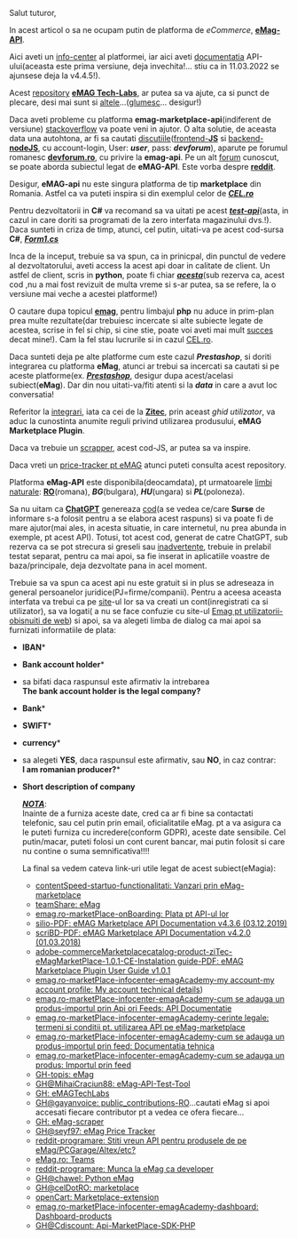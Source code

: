 Salut tuturor,

In acest articol o sa ne ocupam putin de platforma de *eCommerce*, [**eMag-API**](https://www.studocu.com/ro/document/universitatea-spiru-haret-bucuresti/managemaent-financiar-contabil/e-mag-marketplace-api-documentation-v4/29232142).

Aici aveti un [info-center](https://marketplace.emag.ro/infocenter/emag-academy/product-import-through-api-or-feeds/api-documentation/?lang=en) al platformei, iar aici aveti [documentatia](https://marketplace.emag.ro/documentation/api/external) API-ului(aceasta este prima versiune, deja invechita!... stiu ca in 11.03.2022 se ajunsese deja la v4.4.5!).

Acest [repository](https://github.com/topics/emag?o=desc&s=stars) [**eMAG Tech-Labs**](https://github.com/eMAGTechLabs), ar putea sa va ajute, ca si punct de plecare, desi mai sunt si [altele](https://github.com/cristianpana86/emag-herogame)...([glumesc](https://github.com/ucv/emag-hero)... desigur!)

Daca aveti probleme cu platforma **emag-marketplace-api**(indiferent de versiune) [stackoverflow](https://stackoverflow.com/questions/78647654/emag-marketplace-api-read-product-offer-filter-not-working) va poate veni in ajutor. O alta solutie, de aceasta data una autohtona, ar fi sa cautati [discutiile](https://devforum.ro/t/parere-portofoliu-emag-clone-m-as-putea-angaja-cu-el/15669)([frontend-**JS**](https://github.com/Wilted98/eMAG---front-end) si [backend-**nodeJS**](https://github.com/Wilted98/eMAG---Back-End), cu account-login, User: ***user***, pass: ***devforum***), aparute pe forumul romanesc [**devforum.ro**](https://devforum.ro/t/integrare-emag-prin-api/13114), cu privire la **emag-api**. Pe un alt [forum](https://www.reddit.com/r/programare/comments/z7z2s5/idei_de_proiecte_pentru_github/) cunoscut, se poate aborda subiectul legat de **eMAG-API**. Este vorba despre [**reddit**](https://www.reddit.com/r/programare/comments/wtfg3q/monitorizare_stoc_emag_sau_altex/).

Desigur, **eMAG-api** nu este singura platforma de tip **marketplace** din Romania. Astfel ca va puteti inspira si din exemplul celor de [***CEL.ro***](https://marketplace.cel.ro/?gad_source=1&gclid=Cj0KCQiA19e8BhCVARIsALpFMgFwgOMkzksPeIm9SexSqEjW2cKGCU68tfLIcaoBKSpdTovaCuHJutgaAsjZEALw_wcB)

Pentru dezvoltatorii in **C#** va recomand sa va uitati pe acest [***test-api***](https://github.com/Usergitbit/EmagAPITest/tree/master)(asta, in cazul in care doriti sa programati de la zero interfata magazinului dvs.!). Daca sunteti in criza de timp, atunci, cel putin, uitati-va pe acest cod-sursa **C#**, [***Form1.cs***](https://github.com/Usergitbit/EmagAPITest/blob/master/EmagAPITest/Form1.cs)

Inca de la inceput, trebuie sa va spun, ca in prinicpal, din punctul de vedere al dezvoltatorului,  aveti access la acest api doar in calitate de client. Un astfel de client, scris in **python**, poate fi chiar [***acesta***](https://github.com/chawel/python-emag)(sub rezerva ca, acest cod ,nu a mai fost revizuit de multa vreme si s-ar putea, sa se refere, la o versiune mai veche a acestei platforme!)

O cautare dupa topicul [**emag**](https://github.com/topics/emag?l=php&o=asc&s=updated), pentru limbajul **php** nu aduce in prim-plan prea multe rezultate(dar trebuiesc incercate si alte subiecte legate de acestea, scrise in fel si chip, si cine stie, poate voi aveti mai mult [succes](https://github.com/MihaiCraciun88/eMag-API-Test-Tool) decat mine!). Cam la fel stau lucrurile si in cazul [CEL.ro](https://github.com/celdotro/marketplace).

Daca sunteti deja pe alte platforme cum este cazul ***Prestashop***, si doriti integrarea cu platforma **eMag**, atunci ar trebui sa incercati sa cautati si pe aceste platforme(ex. [***Prestashop***](https://www.prestashop.com/forums/topic/445986-modul-api-conectare-emagro/), desigur dupa acest/acelasi subiect(**eMag**). Dar din nou uitati-va/fiti atenti  si la ***data*** in care a avut loc conversatia!

Referitor la [integrari](https://www.opencart.com/index.php?route=marketplace/extension/info&extension_id=22204&filter_download_id=38&filter_member=obsol), iata ca cei de la [**Zitec**](https://commercemarketplace.adobe.com/media/catalog/product/zitec-Zitec_Emkp-0-1-7-ce/user_guides.pdf), prin aceast *ghid utilizator*, va aduc la cunostinta anumite reguli privind utilizarea produsului, **eMAG Marketplace Plugin**.

Daca va trebuie un [scrapper](https://github.com/adelinaenache/emag-scraper), acest cod-JS, ar putea sa va inspire.

Daca vreti un [price-tracker pt eMAG](https://github.com/QQlesQ/Emag-Price-Tracker-and-Database) atunci puteti consulta acest repository.

Platforma **eMag-API** este disponibila(deocamdata), pt urmatoarele [limbi naturale](https://marketplace.emag.ro/infocenter/?cmpid=284464&utm_source=google&utm_medium=cpc&utm_campaign=Search%20Marketplace%202018&utm_content=34568669730&gad_source=1&gclid=Cj0KCQiA19e8BhCVARIsALpFMgEaUFlRtt1TBIrMH-yZd_PrKRJ4Hjbs_JrRqrFkBHzGUE2sJVdlVVQaAs7kEALw_wcB): [**RO**](https://github.com/Alegzandra/nlp-data-augmentation-for-romanian)(romana), ***BG***(bulgara), ***HU***(ungara) si ***PL***(poloneza).

Sa nu uitam ca [**ChatGPT**](https://chat.openai.com/) genereaza [cod](https://chatgpt.com/share/67962f5f-5b34-800b-9d64-43a7f7291b3a)(a se vedea ce/care **Surse** de informare s-a folosit pentru a se elabora acest raspuns) si va poate fi de mare ajutor(mai ales, in acesta situatie, in care internetul, nu prea abunda in exemple, pt acest API).
Totusi, tot acest cod, generat de catre ChatGPT, sub rezerva ca se pot strecura si greseli sau [inadvertențe](https://m.dex.ro/inadverten%C8%9B%C4%83), trebuie in prelabil testat separat, pentru ca mai apoi, sa fie inserat in aplicatiile voastre de baza/principale, deja dezvoltate pana in acel moment.

Trebuie sa va spun ca acest api nu este gratuit si in plus se adreseaza in general persoanelor juridice(PJ=firme/companii).
Pentru a aceesa aceasta interfata va trebui ca pe [site](https://marketplace.emag.ro/infocenter/emag-academy/?lang=en)-ul lor sa va creati un cont(inregistrati ca si utilizator), sa va logati( a nu se face confuzie cu site-ul [Emag pt utilizatorii-obisnuiti de web](https://github.com/mozilla/contain-facebook/issues/432)) si apoi, sa va alegeti limba de dialog ca mai apoi sa furnizati informatiile de plata:
 - **IBAN***
 - **Bank account holder***
 - sa bifati daca raspunsul este afirmativ la intrebarea<br/>
   **The bank account holder is the legal company?**
 - **Bank***
 - **SWIFT***
 - **currency***
 - sa alegeti **YES**, daca raspunsul este afirmativ, sau **NO**, in caz contrar:<br/>
  **I am romanian producer?*** 
 - **Short description of company**

   [***NOTA***](https://github.com/eMAGTechLabs/emag-vuejs-lib):<br/>
   Inainte de a furniza aceste date, cred ca ar fi bine sa contactati telefonic, sau cel putin prin email, oficialitatile eMag. pt a va asigura ca le puteti furniza cu incredere(conform GDPR), aceste date sensibile. Cel putin/macar, puteti folosi un cont curent  bancar, mai putin folosit si care nu contine o suma semnificativa!!!!

   La final sa vedem cateva link-uri utile legat de acest subiect(eMagia):

    - [contentSpeed-startuo-functionalitati: Vanzari prin eMag-marketplace](https://www.contentspeed.ro/startup/functionalitati/vanzari-prin-emag-marketplace)
    - [teamShare: eMag](https://www.teamshare.ro/emag)
    - [emag.ro-marketPlace-onBoarding: Plata pt API-ul lor](https://marketplace.emag.ro/onboarding/sign-up/145309?token=tMDV9yGbgkH1L6F074uW)
    - [silio-PDF: eMAG Marketplace API Documentation v4.3.6 (03.12.2019)](https://silio.ro/index.php?route=product/product/getProductAttachmentFile&attachment_id=263)
    - [scriBD-PDF: eMAG Marketplace API Documentation v4.2.0 (01.03.2018)](https://www.scribd.com/document/376969923/EMAG-Marketplace-API-Documentation-v4-2-0)
    - [adobe-commerceMarketplacecatalog-product-ziTec-eMagMarketPlace-1.0.1-CE-Instalation guide-PDF: eMAG Marketplace Plugin User Guide v1.0.1](https://commercemarketplace.adobe.com/media/catalog/product/zitec-emagmarketplace-1-0-1-ce/installation_guides.pdf)
    - [emag.ro-marketPlace-infocenter-emagAcademy-my account-my account profile: My account technical details](https://marketplace.emag.ro/infocenter/emag-academy/my-account/my-account-profile/my-account-technical-details/?lang=en))
    - [emag.ro-marketPlace-infocenter-emagAcademy-cum se adauga un produs-importul prin Api ori Feeds: API Documentatie](https://marketplace.emag.ro/infocenter/emag-academy/how-to-add-a-product/product-import-through-api-or-feeds/api-documentation/?lang=en)
    - [emag.ro-marketPlace-infocenter-emagAcademy-cerinte legale: termeni si conditii pt. utilizarea API pe eMag-marketplace](https://marketplace.emag.ro/infocenter/emag-academy/cerinte-legale/termeni-si-conditii-pentru-utilizarea-api-pe-emag-marketplace/)
    - [emag.ro-marketPlace-infocenter-emagAcademy-cum se adauga un produs-importul prin feed: Documentatia tehnica](https://marketplace.emag.ro/infocenter/emag-academy/cum-se-adauga-un-produs/importul-prin-feed/documentatie-tehnica/)
    - [emag.ro-marketPlace-infocenter-emagAcademy-cum se adauga un produs: Importul prin feed](https://marketplace.emag.ro/infocenter/emag-academy/cum-se-adauga-un-produs/importul-prin-feed/)
    - [GH-topis: eMag](https://github.com/topics/emag)
    - [GH@MihaiCraciun88: eMag-API-Test-Tool](https://github.com/MihaiCraciun88/eMag-API-Test-Tool)
    - [GH: eMAGTechLabs](https://github.com/eMAGTechLabs)
    - [GH@gayanvoice: public_contributions-RO](https://github.com/gayanvoice/top-github-users/blob/main/markdown/public_contributions/romania.md)...cautati eMag si apoi accesati fiecare contributor pt a vedea ce ofera fiecare...
    - [GH: eMag-scraper](https://github.com/topics/emag-scraper)
    - [GH@seyf97: eMag Price Tracker](https://github.com/seyf97/eMAG-Price-Tracker)
    - [reddit-programare: Stiti vreun API pentru produsele de pe eMag/PCGarage/Altex/etc?](https://www.reddit.com/r/programare/comments/qqv43m/stiti_vreun_api_pentru_produsele_de_pe/)
    - [eMag.ro: Teams](https://teams.emag.ro/)
    - [reddit-programare: Munca la eMag ca developer](https://www.reddit.com/r/programare/comments/t3eit4/munca_ca_developer_in_emag/)
    - [GH@chawel: Python eMag](https://github.com/chawel/python-emag)
    - [GH@celDotRO: marketplace](https://github.com/celdotro/marketplace)
    - [openCart: Marketplace-extension](https://www.opencart.com/index.php?route=marketplace/extension/info&extension_id=22204&filter_download_id=38&filter_member=obsol)
    - [emag.ro-marketPlace-infocenter-emagAcademy-dashboard: Dashboard-products](https://marketplace.emag.ro/infocenter/emag-academy/dashboard/dashboard-products/?lang=en)
    - [GH@Cdiscount: Api-MarketPlace-SDK-PHP](https://github.com/Cdiscount/API-MarketPlace-SDK-PHP)




